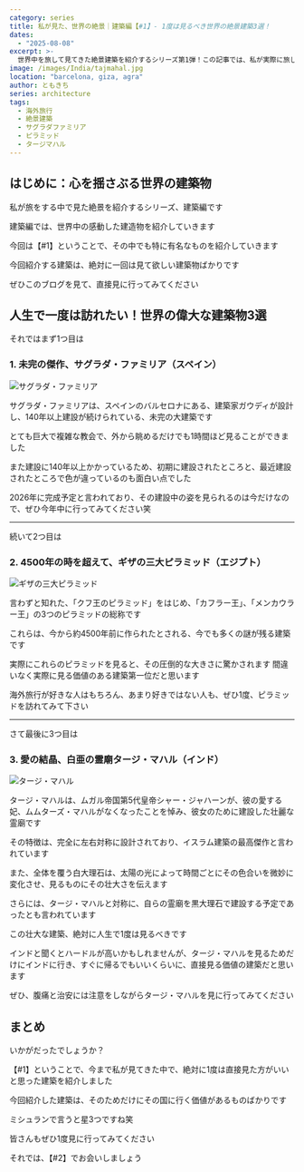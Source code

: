 ```yaml
---
category: series
title: 私が見た、世界の絶景｜建築編【#1】- 1度は見るべき世界の絶景建築3選！
dates:
  - "2025-08-08"
excerpt: >-
  世界中を旅して見てきた絶景建築を紹介するシリーズ第1弾！この記事では、私が実際に旅して感動した世界の建築物の中から、スペインのサグラダ・ファミリア、エジプトのギザの三大ピラミッド、インドのタージ・マハルを厳選して紹介します。その建築のためだけにでも訪れる価値のある、一生に一度は見たい絶景の魅力に迫ります。
image: /images/India/tajmahal.jpg
location: "barcelona, giza, agra"
author: ともきち
series: architecture
tags:
  - 海外旅行
  - 絶景建築
  - サグラダファミリア
  - ピラミッド
  - タージマハル
---
```


## はじめに：心を揺さぶる世界の建築物

私が旅をする中で見た絶景を紹介するシリーズ、建築編です

建築編では、世界中の感動した建造物を紹介していきます

今回は【#1】ということで、その中でも特に有名なものを紹介していきます

今回紹介する建築は、絶対に一回は見て欲しい建築物ばかりです

ぜひこのブログを見て、直接見に行ってみてください

## 人生で一度は訪れたい！世界の偉大な建築物3選

それではまず1つ目は

### 1. 未完の傑作、サグラダ・ファミリア（スペイン）

![サグラダ・ファミリア](/images/Spain/sagrada-familia.jpg)

サグラダ・ファミリアは、スペインのバルセロナにある、建築家ガウディが設計し、140年以上建設が続けられている、未完の大建築です

とても巨大で複雑な教会で、外から眺めるだけでも1時間ほど見ることができました

また建設に140年以上かかっているため、初期に建設されたところと、最近建設されたところで色が違っているのも面白い点でした

2026年に完成予定と言われており、その建設中の姿を見られるのは今だけなので、ぜひ今年中に行ってみてください笑

---

続いて2つ目は

### 2. 4500年の時を超えて、ギザの三大ピラミッド（エジプト）

![ギザの三大ピラミッド](/images/Egypt/the-three-great-pyramids-of-giza-with-sunset.jpg)

言わずと知れた、「クフ王のピラミッド」をはじめ、「カフラー王」、「メンカウラー王」の3つのピラミッドの総称です

これらは、今から約4500年前に作られたとされる、今でも多くの謎が残る建築です

実際にこれらのピラミッドを見ると、その圧倒的な大きさに驚かされます
間違いなく実際に見る価値のある建築第一位だと思います

海外旅行が好きな人はもちろん、あまり好きではない人も、ぜひ1度、ピラミッドを訪れてみて下さい

---

さて最後に3つ目は

### 3. 愛の結晶、白亜の霊廟タージ・マハル（インド）

![タージ・マハル](/images/India/tajmahal.jpg)

タージ・マハルは、ムガル帝国第5代皇帝シャー・ジャハーンが、彼の愛する妃、ムムターズ・マハルがなくなったことを悼み、彼女のために建設した壮麗な霊廟です

その特徴は、完全に左右対称に設計されており、イスラム建築の最高傑作と言われています

また、全体を覆う白大理石は、太陽の光によって時間ごとにその色合いを微妙に変化させ、見るものにその壮大さを伝えます

さらには、タージ・マハルと対称に、自らの霊廟を黒大理石で建設する予定であったとも言われています

この壮大な建築、絶対に人生で1度は見るべきです

インドと聞くとハードルが高いかもしれませんが、タージ・マハルを見るためだけにインドに行き、すぐに帰るでもいいくらいに、直接見る価値の建築だと思います

ぜひ、腹痛と治安には注意をしながらタージ・マハルを見に行ってみてください

## まとめ

いかがだったでしょうか？

【#1】ということで、今まで私が見てきた中で、絶対に1度は直接見た方がいいと思った建築を紹介しました

今回紹介した建築は、そのためだけにその国に行く価値があるものばかりです

ミシュランで言うと星3つですね笑

皆さんもぜひ1度見に行ってみてください

それでは、【#2】でお会いしましょう
